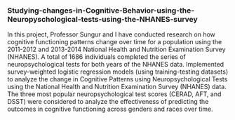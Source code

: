 ### Studying-changes-in-Cognitive-Behavior-using-the-Neuropyschological-tests-using-the-NHANES-survey

In this project, Professor Sungur and I have conducted research on how cognitive functioning patterns change over time for a population using the 2011-2012 and 2013-2014 National Health and Nutrition Examination Survey (NHANES).  A total of 1686 individuals completed the series of neuropsychological tests for both years of the NHANES data.
Implemented survey-weighted logistic regression models (using training-testing datasets) to analyze the change in Cognitive Patterns using Neuropsychological Tests using the National Health and Nutrition Examination Survey (NHANES) data. The three most popular neuropsychological test scores (CERAD, AFT, and DSST) were considered to analyze the effectiveness of predicting the outcomes in cognitive functioning across genders and races over time.

